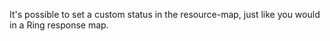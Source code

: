 It's possible to set a custom status in the resource-map, just
like you would in a Ring response map.

<handler/>

<request/>

<response/>
